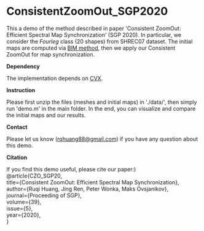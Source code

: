 # ConsistentZoomOut_SGP2020
This a demo of the method described in paper 'Consistent ZoomOut: Efficient Spectral Map Synchronization' (SGP 2020). 
In particular, we consider the *Fourleg* class (20 shapes) from SHREC07 dataset. The initial maps are computed via [BIM method](http://www.vovakim.com/projects/CorrsBlended/), then we apply our Consistent ZoomOut for map synchronization.

**Dependency**

The implementation depends on [CVX](http://cvxr.com/cvx/). 

**Instruction**

Please first unzip the files (meshes and initial maps) in './data/', then simply run 'demo.m' in the main folder. In the end, you can visualize and compare the initial maps and our results. 

**Contact**

Please let us know (rqhuang88@gmail.com) if you have any question about this demo.

**Citation**

If you find this demo useful, please cite our paper:)\
@article{CZO_SGP20,\
  title={Consistent ZoomOut: Efficient Spectral Map Synchronization}, \
  author={Ruqi Huang, Jing Ren, Peter Wonka, Maks Ovsjanikov},\
  journal={Proceeding of SGP},\
  volume={39},\
  issue={5},\
  year={2020},\
}



